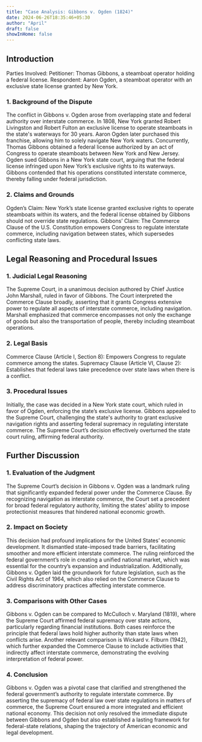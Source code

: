 ```yaml
---
title: "Case Analysis: Gibbons v. Ogden (1824)"
date: 2024-06-26T18:35:46+05:30
author: "April"
draft: false
showInHome: false
---
```


## Introduction

Parties Involved:
Petitioner: Thomas Gibbons, a steamboat operator holding a federal license.
Respondent: Aaron Ogden, a steamboat operator with an exclusive state license granted by New York.

### 1. Background of the Dispute

The conflict in Gibbons v. Ogden arose from overlapping state and federal authority over interstate commerce. In 1808, New York granted Robert Livingston and Robert Fulton an exclusive license to operate steamboats in the state's waterways for 30 years. Aaron Ogden later purchased this franchise, allowing him to solely navigate New York waters. Concurrently, Thomas Gibbons obtained a federal license authorized by an act of Congress to operate steamboats between New York and New Jersey. Ogden sued Gibbons in a New York state court, arguing that the federal license infringed upon New York’s exclusive rights to its waterways. Gibbons contended that his operations constituted interstate commerce, thereby falling under federal jurisdiction.

### 2. Claims and Grounds

Ogden’s Claim: New York’s state license granted exclusive rights to operate steamboats within its waters, and the federal license obtained by Gibbons should not override state regulations.
Gibbons’ Claim: The Commerce Clause of the U.S. Constitution empowers Congress to regulate interstate commerce, including navigation between states, which supersedes conflicting state laws.

## Legal Reasoning and Procedural Issues

### 1. Judicial Legal Reasoning

The Supreme Court, in a unanimous decision authored by Chief Justice John Marshall, ruled in favor of Gibbons. The Court interpreted the Commerce Clause broadly, asserting that it grants Congress extensive power to regulate all aspects of interstate commerce, including navigation. Marshall emphasized that commerce encompasses not only the exchange of goods but also the transportation of people, thereby including steamboat operations.

### 2. Legal Basis

Commerce Clause (Article I, Section 8): Empowers Congress to regulate commerce among the states.
Supremacy Clause (Article VI, Clause 2): Establishes that federal laws take precedence over state laws when there is a conflict.

### 3. Procedural Issues

Initially, the case was decided in a New York state court, which ruled in favor of Ogden, enforcing the state’s exclusive license. Gibbons appealed to the Supreme Court, challenging the state's authority to grant exclusive navigation rights and asserting federal supremacy in regulating interstate commerce. The Supreme Court’s decision effectively overturned the state court ruling, affirming federal authority.

## Further Discussion

### 1. Evaluation of the Judgment

The Supreme Court’s decision in Gibbons v. Ogden was a landmark ruling that significantly expanded federal power under the Commerce Clause. By recognizing navigation as interstate commerce, the Court set a precedent for broad federal regulatory authority, limiting the states’ ability to impose protectionist measures that hindered national economic growth.

### 2. Impact on Society

This decision had profound implications for the United States’ economic development. It dismantled state-imposed trade barriers, facilitating smoother and more efficient interstate commerce. The ruling reinforced the federal government’s role in creating a unified national market, which was essential for the country’s expansion and industrialization. Additionally, Gibbons v. Ogden laid the groundwork for future legislation, such as the Civil Rights Act of 1964, which also relied on the Commerce Clause to address discriminatory practices affecting interstate commerce.

### 3. Comparisons with Other Cases

Gibbons v. Ogden can be compared to McCulloch v. Maryland (1819), where the Supreme Court affirmed federal supremacy over state actions, particularly regarding financial institutions. Both cases reinforce the principle that federal laws hold higher authority than state laws when conflicts arise. Another relevant comparison is Wickard v. Filburn (1942), which further expanded the Commerce Clause to include activities that indirectly affect interstate commerce, demonstrating the evolving interpretation of federal power.

### 4. Conclusion

Gibbons v. Ogden was a pivotal case that clarified and strengthened the federal government’s authority to regulate interstate commerce. By asserting the supremacy of federal law over state regulations in matters of commerce, the Supreme Court ensured a more integrated and efficient national economy. This decision not only resolved the immediate dispute between Gibbons and Ogden but also established a lasting framework for federal-state relations, shaping the trajectory of American economic and legal development.
